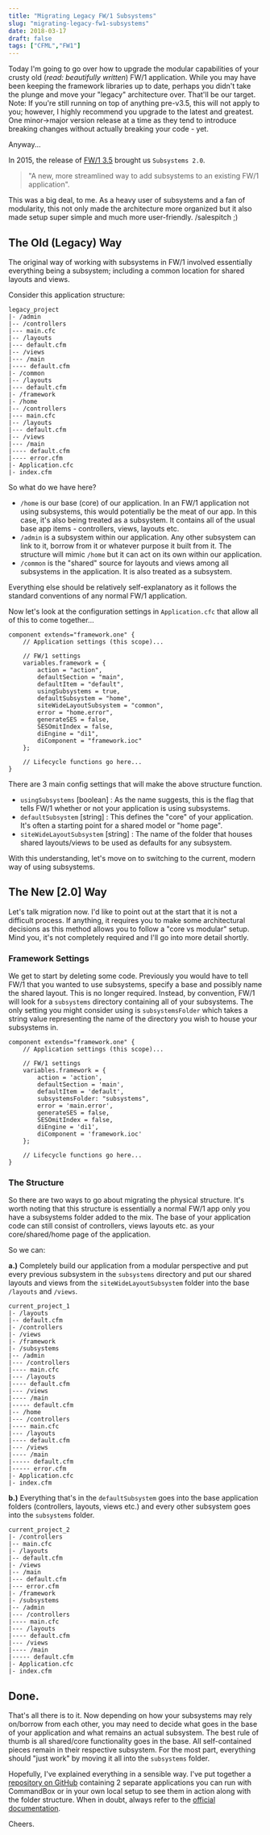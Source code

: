 ```yaml
---
title: "Migrating Legacy FW/1 Subsystems"
slug: "migrating-legacy-fw1-subsystems"
date: 2018-03-17
draft: false
tags: ["CFML","FW1"]
---
```


Today I'm going to go over how to upgrade the modular capabilities of your crusty old (_read: beautifully written_) FW/1 application. While you may have been keeping the framework libraries up to date, perhaps you didn't take the plunge and move your "legacy" architecture over. That'll be our target. Note: If you're still running on top of anything pre-v3.5, this will not apply to you; however, I highly recommend you upgrade to the latest and greatest. One minor->major version release at a time as they tend to introduce breaking changes without actually breaking your code - yet.

Anyway...

In 2015, the release of [FW/1 3.5](http://framework-one.github.io/blog/2015/10/21/fw1-3-5-0-released/) brought us `Subsystems 2.0`.

> "A new, more streamlined way to add subsystems to an existing FW/1 application".

This was a big deal, to me. As a heavy user of subsystems and a fan of modularity, this not only made the architecture more organized but it also made setup super simple and much more user-friendly. /salespitch ;)

## The Old (Legacy) Way

The original way of working with subsystems in FW/1 involved essentially everything being a subsystem; including a common location for shared layouts and views.

Consider this application structure:

```
legacy_project
|- /admin
|-- /controllers
|--- main.cfc
|-- /layouts
|--- default.cfm
|-- /views
|--- /main
|---- default.cfm
|- /common
|-- /layouts
|--- default.cfm
|- /framework
|- /home
|-- /controllers
|--- main.cfc
|-- /layouts
|--- default.cfm
|-- /views
|--- /main
|---- default.cfm
|---- error.cfm
|- Application.cfc
|- index.cfm
```

So what do we have here?

- `/home` is our base (core) of our application. In an FW/1 application not using subsystems, this would potentially be the meat of our app. In this case, it's also being treated as a subsystem. It contains all of the usual base app items - controllers, views, layouts etc.
- `/admin` is a subsystem within our application. Any other subsystem can link to it, borrow from it or whatever purpose it built from it. The structure will mimic `/home` but it can act on its own within our application.
- `/common` is the "shared" source for layouts and views among all subsystems in the application. It is also treated as a subsystem.

Everything else should be relatively self-explanatory as it follows the standard conventions of any normal FW/1 application.

Now let's look at the configuration settings in `Application.cfc` that allow all of this to come together...

```
component extends="framework.one" {
    // Application settings (this scope)...

    // FW/1 settings
    variables.framework = {
        action = "action",
        defaultSection = "main",
        defaultItem = "default",
        usingSubsystems = true,
        defaultSubsystem = "home",
        siteWideLayoutSubsystem = "common",
        error = "home.error",
        generateSES = false,
        SESOmitIndex = false,
        diEngine = "di1",
        diComponent = "framework.ioc"
    };

    // Lifecycle functions go here...
}
```

There are 3 main config settings that will make the above structure function.

- `usingSubsystems` [boolean] : As the name suggests, this is the flag that tells FW/1 whether or not your application is using subsystems.
- `defaultSubsystem` [string] : This defines the "core" of your application. It's often a starting point for a shared model or "home page".
- `siteWideLayoutSubsystem` [string] : The name of the folder that houses shared layouts/views to be used as defaults for any subsystem.

With this understanding, let's move on to switching to the current, modern way of using subsystems.

## The New [2.0] Way

Let's talk migration now. I'd like to point out at the start that it is not a difficult process. If anything, it requires you to make some architectural decisions as this method allows you to follow a "core vs modular" setup. Mind you, it's not completely required and I'll go into more detail shortly.

### Framework Settings

We get to start by deleting some code. Previously you would have to tell FW/1 that you wanted to use subsystems, specify a base and possibly name the shared layout. This is no longer required. Instead, by convention, FW/1 will look for a `subsystems` directory containing all of your subsystems. The only setting you might consider using is `subsystemsFolder` which takes a string value representing the name of the directory you wish to house your subsystems in.

```
component extends="framework.one" {
    // Application settings (this scope)...

    // FW/1 settings
    variables.framework = {
        action = 'action',
        defaultSection = 'main',
        defaultItem = 'default',
        subsystemsFolder: "subsystems",
        error = 'main.error',
        generateSES = false,
        SESOmitIndex = false,
        diEngine = 'di1',
        diComponent = 'framework.ioc'
    };

    // Lifecycle functions go here...
}
```

### The Structure

So there are two ways to go about migrating the physical structure. It's worth noting that this structure is essentially a normal FW/1 app only you have a subsystems folder added to the mix. The base of your application code can still consist of controllers, views layouts etc. as your core/shared/home page of the application.

So we can:

**a.)** Completely build our application from a modular perspective and put every previous subsystem in the `subsystems` directory and put our shared layouts and views from the `siteWideLayoutSubsystem` folder into the base `/layouts` and `/views`.

```
current_project_1
|- /layouts
|-- default.cfm
|- /controllers
|- /views
|- /framework
|- /subsystems
|-- /admin
|--- /controllers
|---- main.cfc
|--- /layouts
|---- default.cfm
|--- /views
|---- /main
|----- default.cfm
|-- /home
|--- /controllers
|---- main.cfc
|--- /layouts
|---- default.cfm
|--- /views
|---- /main
|----- default.cfm
|----- error.cfm
|- Application.cfc
|- index.cfm
```

**b.)** Everything that's in the `defaultSubsystem` goes into the base application folders (controllers, layouts, views etc.) and every other subsystem goes into the `subsystems` folder.

```
current_project_2
|- /controllers
|-- main.cfc
|- /layouts
|-- default.cfm
|- /views
|-- /main
|--- default.cfm
|--- error.cfm
|- /framework
|- /subsystems
|-- /admin
|--- /controllers
|---- main.cfc
|--- /layouts
|---- default.cfm
|--- /views
|---- /main
|----- default.cfm
|- Application.cfc
|- index.cfm
```

## Done.

That's all there is to it. Now depending on how your subsystems may rely on/borrow from each other, you may need to decide what goes in the base of your application and what remains an actual subsystem. The best rule of thumb is all shared/core functionality goes in the base. All self-contained pieces remain in their respective subsystem. For the most part, everything should "just work" by moving it all into the `subsystems` folder.

Hopefully, I've explained everything in a sensible way. I've put together a [repository on GitHub](https://github.com/tonyjunkes/fw1-migrate-legacy-subsystems-example) containing 2 separate applications you can run with CommandBox or in your own local setup to see them in action along with the folder structure. When in doubt, always refer to the [official documentation](http://framework-one.github.io/documentation/4.1/using-subsystems.html#subsystems-10-vs-20).

Cheers.
